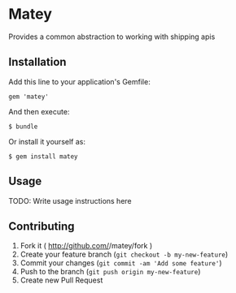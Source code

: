 # Matey

Provides a common abstraction to working with shipping apis

## Installation

Add this line to your application's Gemfile:

    gem 'matey'

And then execute:

    $ bundle

Or install it yourself as:

    $ gem install matey

## Usage

TODO: Write usage instructions here

## Contributing

1. Fork it ( http://github.com/<my-github-username>/matey/fork )
2. Create your feature branch (`git checkout -b my-new-feature`)
3. Commit your changes (`git commit -am 'Add some feature'`)
4. Push to the branch (`git push origin my-new-feature`)
5. Create new Pull Request